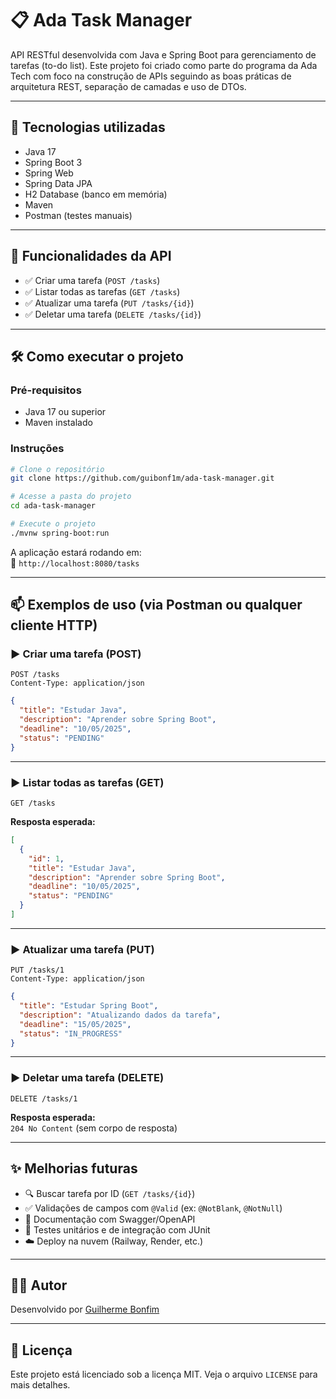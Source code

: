 # 📋 Ada Task Manager

API RESTful desenvolvida com Java e Spring Boot para gerenciamento de tarefas (to-do list). Este projeto foi criado como parte do programa da Ada Tech com foco na construção de APIs seguindo as boas práticas de arquitetura REST, separação de camadas e uso de DTOs.

---

## 🚀 Tecnologias utilizadas

- Java 17
- Spring Boot 3
- Spring Web
- Spring Data JPA
- H2 Database (banco em memória)
- Maven
- Postman (testes manuais)

---

## 📌 Funcionalidades da API

- ✅ Criar uma tarefa (`POST /tasks`)
- ✅ Listar todas as tarefas (`GET /tasks`)
- ✅ Atualizar uma tarefa (`PUT /tasks/{id}`)
- ✅ Deletar uma tarefa (`DELETE /tasks/{id}`)

---

## 🛠️ Como executar o projeto

### Pré-requisitos

- Java 17 ou superior
- Maven instalado

### Instruções

```bash
# Clone o repositório
git clone https://github.com/guibonf1m/ada-task-manager.git

# Acesse a pasta do projeto
cd ada-task-manager

# Execute o projeto
./mvnw spring-boot:run
```

A aplicação estará rodando em:  
📎 `http://localhost:8080/tasks`

---

## 📫 Exemplos de uso (via Postman ou qualquer cliente HTTP)

### ▶ Criar uma tarefa (POST)

```
POST /tasks
Content-Type: application/json
```

```json
{
  "title": "Estudar Java",
  "description": "Aprender sobre Spring Boot",
  "deadline": "10/05/2025",
  "status": "PENDING"
}
```

---

### ▶ Listar todas as tarefas (GET)

```
GET /tasks
```

**Resposta esperada:**

```json
[
  {
    "id": 1,
    "title": "Estudar Java",
    "description": "Aprender sobre Spring Boot",
    "deadline": "10/05/2025",
    "status": "PENDING"
  }
]
```

---

### ▶ Atualizar uma tarefa (PUT)

```
PUT /tasks/1
Content-Type: application/json
```

```json
{
  "title": "Estudar Spring Boot",
  "description": "Atualizando dados da tarefa",
  "deadline": "15/05/2025",
  "status": "IN_PROGRESS"
}
```

---

### ▶ Deletar uma tarefa (DELETE)

```
DELETE /tasks/1
```

**Resposta esperada:**  
`204 No Content` (sem corpo de resposta)

---

## ✨ Melhorias futuras

- 🔍 Buscar tarefa por ID (`GET /tasks/{id}`)
- ✅ Validações de campos com `@Valid` (ex: `@NotBlank`, `@NotNull`)
- 📄 Documentação com Swagger/OpenAPI
- 🧪 Testes unitários e de integração com JUnit
- ☁️ Deploy na nuvem (Railway, Render, etc.)

---

## 👨‍💻 Autor

Desenvolvido por [Guilherme Bonfim](https://github.com/guibonf1m)

---

## 📄 Licença

Este projeto está licenciado sob a licença MIT. Veja o arquivo `LICENSE` para mais detalhes.
